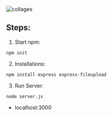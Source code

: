 ![collages](https://user-images.githubusercontent.com/68760595/139300641-b4d53e7b-c6b9-4a60-8037-0f94402e41fd.png)


## Steps:

1. Start npm:

```
npm init
```

2. Installations:

```
npm install express express-fileupload
```

3. Run Server:

```
node server.js
```

* localhost:3000
